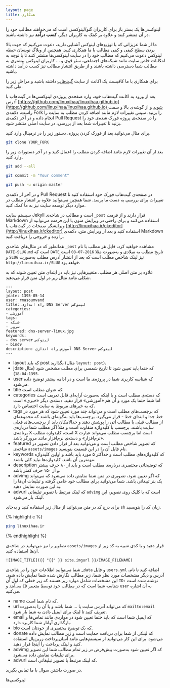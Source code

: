```yaml
---
layout: page
title: همکاری
---
```


لینوکسی‌ها یک بستر باز برای کاربران گنو/لینوکسی است که می‌خواهند مطالب خود را در آن منتشر کنند و علاوه بر کمک به کاربران دیگر، **کسب درآمد** نیز داشته باشند.

ما از شما عزیزانی که با توزیع‌های لینوکس آشنایی دارید، دعوت می‌کنیم که جهت بالا بردن سطح کیفی و کمی مطالب با ما همکاری کنید. همچنین از وبلاگ نویسان حیطه لینوکس دعوت می‌کنیم که مطالب خود را در سایت لینوکسی‌ها منتشر کنند تا با توجه به امکانات خاص سایت مانند شبکه‌های اجتماعی، سئو قوی و ... کاربران لینوکس بیشتری به مطالب شما دسترسی داشته باشند و از طریق انتشار مطالب نیز کسب درآمد داشته باشید.

برای همکاری با ما کافیست یک اکانت از سایت [گیت‌هاب](https://github.com) داشته باشید و مراحل زیر را طی کنید.

بعد از ورود به اکانت گیت‌هاب خود، وارد صفحه‌ی پروژه‌ی لینوکسی‌ها در گیت‌هاب با آدرس [https://github.com/linuxihaa/linuxihaa.github.io](https://github.com/linuxihaa/linuxihaa.github.io) شوید و از گوشه‌ی بالا و سمت راست، دکمه‌ی Fork را بزنید. سپس تغییرات لازم مانند اضافه کردن مطلب به سایت را انجام داده و در آخر دکمه‌ی Pull Request را در صفحه‌ی پروژه فورک شده‌ی خود را بزنید تا تغییرات شما بعد از بررسی، در سایت اصلی منتشر شود.

برای مثال می‌توانید بعد از فورک کردن پروژه، دستور زیر را در ترمینال وارد کنید.

```sh
git clone YOUR_FORK
```

بعد از آن تغییرات لازم مانند اضافه کردن مطلب را اعمال کنید و در آخر دستورات زیر را وارد کنید.

```sh
git add --all
```

```sh
git commit -m "Your comment"
```

```sh
git push -u origin master
```

و در آخر از دکمه‌ی Pull Request در صفحه‌ی گیت‌هاب فورک خود استفاده کنید تا تغییرات برای بررسی به دست ما برسد. شما همچین می‌توانید علاوه بر انتشار مطلب در موارد دیگر توسعه سایت نیز به ما کمک کنید.

سیستم سایت Jekyll است و مطالب در شاخه‌ی `_post` قرار دارند و از فرمت Markdown استفاده می‌کنند و برای راحتی در ویرایش متون با این فرمت می‌توانید از ویرایشگر صفحات در گیت‌هاب یا [http://linuxihaa.ir/ckeditor](http://linuxihaa.ir/ckeditor) استفاده کنید و بعد از ویرایش متن، دکمه‌ی Markdown را زده و خروجی را دریافت کنید.

همانطور که در مثال‌های شاخه‌ی `_post` مشاهده خواهید کرد، فایل هر مطلب با نام `DATE-SLUG.md` است که `DATE` تاریخ مطلب به میلادی و به‌صورت مثلا `2016-07-08` است و `SLUG` نیز لینک شاخص مطلب است که بعد از انتشار آدرس مطلب به‌صورت `http://linuxihaa.ir/SLUG` خواهد بود.

علاوه بر متن اصلی هر مطلب، متغییرهایی نیز باید در ابتدای متن تعیین شوند که به شکلی مانند مثال زیر در اول متن قرار می‌دهید.

```
---
layout: post  
jdate: 1395-05-14
user: rmasoumvand  
title: راه اندازی DNS Server لینوکس
categories:
- آموزشی
tags:
- شبکه
- سرور
featured: dns-server-linux.jpg  
keywords:
- dns server لینوکس
- bind9
description: آموزش راه اندازی DNS Server لینوکس
---
```

*   layout که باید post بگذارید (مثال `layout: post`).
*   jdate که حتما باید تعیین شود تا تاریخ شمسی برای مطلب مشخص شود (مثال `1395-04-18`).
*   user که شناسه کاربری شما در پروژه‌ی ما است و در ادامه بیشتر توضیح داده می‌شود.
*   title که عنوان مطلب است.
*   categories که دسته‌ی مطلب است و با اینکه به‌صورت آرایه‌ای قابل تعریف است اما شما حتما یک مورد و آن هم «آموزشی» قرار دهید. دسته‌ی دیگر «خبری» است که به خبرهای مربوط به سایت اختصاص دارد.
*   tags که برچسب‌های مطلب است و می‌تواند چند مورد تعیین شود که هر مورد در خط جدا و ابتدای خط - قرار می‌گیرد. برچسب‌ها باید به‌گونه‌ای باشند که مجموعه‌ای از مطالب قبلی یا مطالب آتی را پوشش دهند و حدالامکان باید از برچسب‌های فعلی سایت باشند. برچسب با کلیدواژه متفاوت است و مثلاً اگر مطلب شما درباره‌ی برنامه‌ی X است، کلیدواژه مطلب X است اما برچسب مطلب می‌تواند عبارت «نرم‌افزار» و دسته‌ی نرم‌افزار مانند مرورگر باشد.
* featured که تصویر شاخص مطلب است و می‌توانید بعد از قرار دادن تصویر در شاخه‌ی `assets/images` نام فایل آن را در این قسمت بنویسید.
*   keywords که کلیدواژه‌های مطلب است و حداکثر ۵ مورد باید باشد و اولین کلیدواژه مهمترین آن باشد. کلیدواژه‌ها نباید کلی باشند.
*   description که توضیحاتی مختصری درباره‌ی مطلب است و باید از ۸۰ حرف بیشتر و از ۱۵۰ حرف کمتر باشد.
*   advimg که اگر تعیین شود، تصویری در متن شما نمایش داده می‌شود که می‌تواند یک بنر تبیغاتی باشد. شما می‌توانید برای مطالب خود حامی گرفته و تبلیغات آن‌ها را به این صورت نمایش دهید.
*   advurl که لینک مرتبط با تصویر تبلیغاتی `advimg` است که با کلیک روی تصویر، این لینک باز می‌شود.

برای درج کد در متن می‌توانید از مثال زیر استفاده کنید و به‌جای `sh` زبان کد را بنویسید.

{% highlight c %}
```sh
ping linuxihaa.ir
```
{% endhighlight %}

تصاویر را نیز می‌توانید در شاخه‌ی `assets/images` قرار دهید و با کدی شبیه به کد زیر از آن‌ها استفاده کنید.

```
![IMAGE_TITLE]({{ "{{" }} site.imgurl }}/IMAGE_FILENAME)
```

شما می‌توانید اطلاعات خود را در شاخه‌ی _`data` و فایل `users.yml` اضافه کنید تا نام، آدرس و دیگر مشخصات مورد نظر شما، زیر مطالب نگارش شده شما نمایش داده شود. این مشخصات شامل موارد زیر هستند که زیر خطی که اول آن `ID:` نوشته شده است می‌آیند و `ID` شناسه شما است که در مطالب خود توسط متغییر `user` به آن اشاره می‌کنید.

*   name که نام شما است.
*   url که می‌تواند آدرس سایت یا ... شما باشد و یا آن را به‌صورت `mailto:email` تعریف کنید تا لینک برای ایمیل دادن به شما باز شود.
*   email که ایمیل شما است که باید حتما تعیین شود در مواردی مانند تماس‌ها و بارگذاری آواتار شما کاربرد دارد.
*   bio که یک توضیح مختصری از خودتان است.
*   donate که لینکی از شما برای دریافت حمایت است و زیر مطالب نمایش داده می‌شود. برای این کار می‌توانید از سیستم‌هایی مانند آسان‌پرداخت زرین‌پال استفاده کنید و لینک پرداخت را اینجا قرار دهید.
*   advimg که اگر تعیین شود به‌صورت پیش‌فرض در زیر تمام مطالب شما این تصویر برای تبلیغات نمایش داده می‌شود.
*   advurl که لینک مرتبط با تصویر تبلیغاتی است.

در صورت داشتن سوال با ما تماس بگیرید.

لینوکسی‌ها
